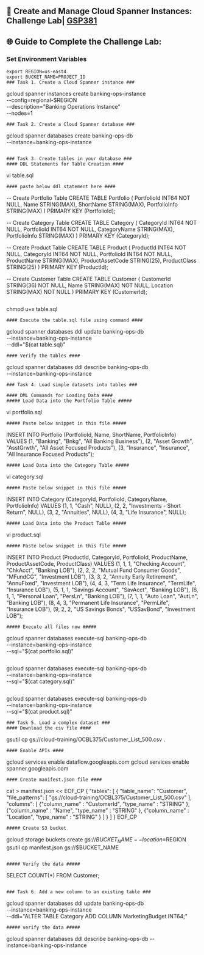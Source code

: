 ## 🚀 Create and Manage Cloud Spanner Instances: Challenge Lab| [GSP381](https://www.cloudskillsboost.google/catalog_lab/5731)


## 🌐 **Guide to Complete the Challenge Lab:**

### Set Environment Variables ###
```
export REGION=us-east4
export BUCKET_NAME=PROJECT_ID
### Task 1. Create a Cloud Spanner instance ###
```
gcloud spanner instances create banking-ops-instance \
    --config=regional-$REGION \
    --description="Banking Operations Instance" \
    --nodes=1
```
### Task 2. Create a Cloud Spanner database ###
```
gcloud spanner databases create banking-ops-db \
    --instance=banking-ops-instance
```

### Task 3. Create tables in your database ###
#### DDL Statements for Table Creation ####
``` 
vi table.sql
```
#### paste below ddl statement here ####
```
-- Create Portfolio Table
CREATE TABLE Portfolio (
  PortfolioId INT64 NOT NULL,
  Name STRING(MAX),
  ShortName STRING(MAX),
  PortfolioInfo STRING(MAX)
) PRIMARY KEY (PortfolioId);

-- Create Category Table
CREATE TABLE Category (
  CategoryId INT64 NOT NULL,
  PortfolioId INT64 NOT NULL,
  CategoryName STRING(MAX),
  PortfolioInfo STRING(MAX)
) PRIMARY KEY (CategoryId);

-- Create Product Table
CREATE TABLE Product (
  ProductId INT64 NOT NULL,
  CategoryId INT64 NOT NULL,
  PortfolioId INT64 NOT NULL,
  ProductName STRING(MAX),
  ProductAssetCode STRING(25),
  ProductClass STRING(25)
) PRIMARY KEY (ProductId);

-- Create Customer Table
CREATE TABLE Customer (
  CustomerId STRING(36) NOT NULL,
  Name STRING(MAX) NOT NULL,
  Location STRING(MAX) NOT NULL
) PRIMARY KEY (CustomerId);
```
```
chmod u+x table.sql
```
#### Execute the table.sql file using command ####
```
gcloud spanner databases ddl update banking-ops-db \
    --instance=banking-ops-instance \
    --ddl="$(cat table.sql)"
```
#### Verify the tables ####
```
gcloud spanner databases ddl describe banking-ops-db \
    --instance=banking-ops-instance
```
### Task 4. Load simple datasets into tables ###

#### DML Commands for Loading Data ####
##### Load Data into the Portfolio Table #####
```
 vi portfolio.sql
```
##### Paste below snippet in this file #####
```
INSERT INTO Portfolio (PortfolioId, Name, ShortName, PortfolioInfo) VALUES
  (1, "Banking", "Bnkg", "All Banking Business"),
  (2, "Asset Growth", "AsstGrwth", "All Asset Focused Products"),
  (3, "Insurance", "Insurance", "All Insurance Focused Products");
```
##### Load Data into the Category Table #####
``` 
vi category.sql
 ```
##### Paste below snippet in this file #####
```
INSERT INTO Category (CategoryId, PortfolioId, CategoryName, PortfolioInfo) VALUES
  (1, 1, "Cash", NULL),
  (2, 2, "Investments - Short Return", NULL),
  (3, 2, "Annuities", NULL),
  (4, 3, "Life Insurance", NULL);
```
##### Load Data into the Product Table #####
```
vi product.sql
 ```
##### Paste below snippet in this file #####
```
INSERT INTO Product (ProductId, CategoryId, PortfolioId, ProductName, ProductAssetCode, ProductClass) VALUES
  (1, 1, 1, "Checking Account", "ChkAcct", "Banking LOB"),
  (2, 2, 2, "Mutual Fund Consumer Goods", "MFundCG", "Investment LOB"),
  (3, 3, 2, "Annuity Early Retirement", "AnnuFixed", "Investment LOB"),
  (4, 4, 3, "Term Life Insurance", "TermLife", "Insurance LOB"),
  (5, 1, 1, "Savings Account", "SavAcct", "Banking LOB"),
  (6, 1, 1, "Personal Loan", "PersLn", "Banking LOB"),
  (7, 1, 1, "Auto Loan", "AutLn", "Banking LOB"),
  (8, 4, 3, "Permanent Life Insurance", "PermLife", "Insurance LOB"),
  (9, 2, 2, "US Savings Bonds", "USSavBond", "Investment LOB");
```
##### Execute all files now #####
```
gcloud spanner databases execute-sql banking-ops-db \
    --instance=banking-ops-instance \
    --sql="$(cat portfolio.sql)"
```
```
gcloud spanner databases execute-sql banking-ops-db \
    --instance=banking-ops-instance \
    --sql="$(cat category.sql)"

```
```
gcloud spanner databases execute-sql banking-ops-db \
    --instance=banking-ops-instance \
    --sql="$(cat product.sql)"
```
### Task 5. Load a complex dataset ###
#### Download the csv file ####
```
gsutil cp gs://cloud-training/OCBL375/Customer_List_500.csv .
```
#### Enable APIs ####
```
gcloud services enable dataflow.googleapis.com
gcloud services enable spanner.googleapis.com
```
#### Create manifest.json file ####
```
cat > manifest.json << EOF_CP
{
  "tables": [
    {
      "table_name": "Customer",
      "file_patterns": [
        "gs://cloud-training/OCBL375/Customer_List_500.csv"
      ],
      "columns": [
        {"column_name" : "CustomerId", "type_name" : "STRING" },
        {"column_name" : "Name", "type_name" : "STRING" },
        {"column_name" : "Location", "type_name" : "STRING" }
      ]
    }
  ]
}
EOF_CP
```
##### Create S3 bucket 
```
gcloud storage buckets create gs://$BUCKET_NAME --location=$REGION
gsutil cp manifest.json gs://$BUCKET_NAME

```

##### Verify the data #####
```
SELECT COUNT(*) FROM Customer;

```

### Task 6. Add a new column to an existing table ###
```
gcloud spanner databases ddl update banking-ops-db \
--instance=banking-ops-instance \
--ddl="ALTER TABLE Category ADD COLUMN MarketingBudget INT64;"

```
##### verify the data #####
```
gcloud spanner databases ddl describe banking-ops-db --instance=banking-ops-instance
```
